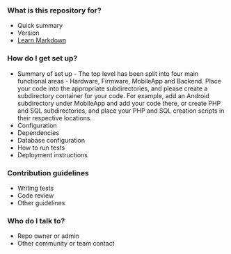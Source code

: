 ### What is this repository for? ###

* Quick summary
* Version
* [Learn Markdown](https://bitbucket.org/tutorials/markdowndemo)

### How do I get set up? ###

* Summary of set up - The top level has been split into four main functional areas - Hardware, Firmware, MobileApp and Backend. Place your code into the appropriate subdirectories, and please create a subdirectory container for your code. For example, add an Android subdirectory under MobileApp and add your code there, or create PHP and SQL subdirectories, and place your PHP and SQL creation scripts in their respective locations.
* Configuration
* Dependencies
* Database configuration
* How to run tests
* Deployment instructions

### Contribution guidelines ###

* Writing tests
* Code review
* Other guidelines

### Who do I talk to? ###

* Repo owner or admin
* Other community or team contact